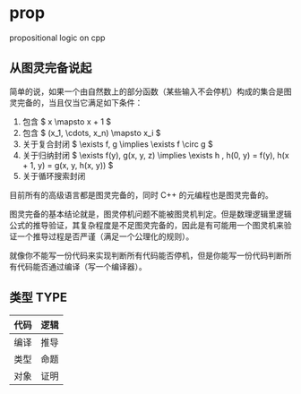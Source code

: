 # prop

propositional logic on cpp

## 从图灵完备说起

简单的说，如果一个由自然数上的部分函数（某些输入不会停机）构成的集合是图灵完备的，当且仅当它满足如下条件：

1. 包含 $ x \mapsto x + 1 $
2. 包含 $ (x_1, \cdots, x_n) \mapsto x_i $
3. 关于复合封闭 $ \exists f, g \implies \exists f \circ g $
4. 关于归纳封闭 $ \exists f(y), g(x, y, z) \implies \exists h , h(0, y) = f(y), h(x + 1, y) = g(x, y, h(x, y)) $
5. 关于循环搜索封闭

目前所有的高级语言都是图灵完备的，同时 C++ 的元编程也是图灵完备的。

图灵完备的基本结论就是，图灵停机问题不能被图灵机判定。但是数理逻辑里逻辑公式的推导验证，其复杂程度是不足图灵完备的，因此是有可能用一个图灵机来验证一个推导过程是否严谨（满足一个公理化的规则）。

就像你不能写一份代码来实现判断所有代码能否停机，但是你能写一份代码判断所有代码能否通过编译（写一个编译器）。

## 类型 TYPE

| 代码 | 逻辑 |
| ---- | ---- |
| 编译 | 推导 |
| 类型 | 命题 |
| 对象 | 证明 |
